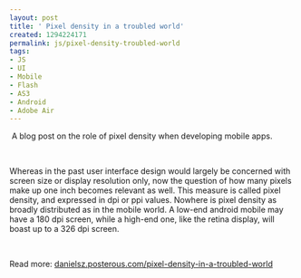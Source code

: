 ```yaml
---
layout: post
title: ' Pixel density in a troubled world'
created: 1294224171
permalink: js/pixel-density-troubled-world
tags:
- JS
- UI
- Mobile
- Flash
- AS3
- Android
- Adobe Air
---
```

<p>&nbsp;A&nbsp;blog post on the role of pixel density when developing mobile apps.</p>
<p>&nbsp;</p>
<p>Whereas in the past user interface design would largely be concerned with screen size or display resolution only, now the question of how many pixels make up one inch becomes relevant as well. This measure is called pixel density, and expressed in dpi or ppi values. Nowhere is pixel density as broadly distributed as in the mobile world. A low-end android mobile may have a 180 dpi screen, while a high-end one, like the retina display, will boast up to a 326 dpi screen.</p>
<p>&nbsp;</p>
<p>Read more:&nbsp;<a href="http://danielsz.posterous.com/pixel-density-in-a-troubled-world">danielsz.posterous.com/pixel-density-in-a-troubled-world</a></p>
